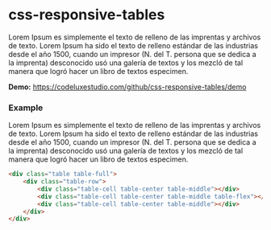 # css-responsive-tables

Lorem Ipsum es simplemente el texto de relleno de las imprentas y archivos de texto. Lorem Ipsum ha sido el texto de relleno estándar de las industrias desde el año 1500, cuando un impresor (N. del T. persona que se dedica a la imprenta) desconocido usó una galería de textos y los mezcló de tal manera que logró hacer un libro de textos especimen.

**Demo:** https://codeluxestudio.com/github/css-responsive-tables/demo

### Example

Lorem Ipsum es simplemente el texto de relleno de las imprentas y archivos de texto. Lorem Ipsum ha sido el texto de relleno estándar de las industrias desde el año 1500, cuando un impresor (N. del T. persona que se dedica a la imprenta) desconocido usó una galería de textos y los mezcló de tal manera que logró hacer un libro de textos especimen.

```html
<div class="table table-full">
    <div class="table-row">
        <div class="table-cell table-center table-middle"></div>
        <div class="table-cell table-center table-middle table-flex"></div>
        <div class="table-cell table-center table-middle"></div>
    </div>
</div>
```
